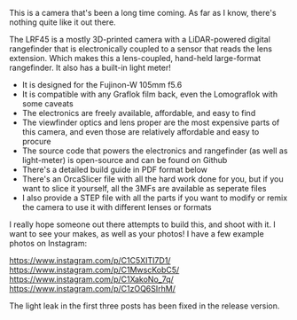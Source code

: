 This is a camera that's been a long time coming. As far as I know, there's nothing quite like it out there. 

The LRF45 is a mostly 3D-printed camera with a LiDAR-powered digital rangefinder that is electronically coupled to a sensor that reads the lens extension. Which makes this a lens-coupled, hand-held large-format rangefinder. It also has a built-in light meter!

- It is designed for the Fujinon-W 105mm f5.6
- It is compatible with any Graflok film back, even the Lomograflok with some caveats
- The electronics are freely available, affordable, and easy to find
- The viewfinder optics and lens proper are the most expensive parts of this camera, and even those are relatively affordable and easy to procure
- The source code that powers the electronics and rangefinder (as well as light-meter) is open-source and can be found on Github
- There's a detailed build guide in PDF format below
- There's an OrcaSlicer file with all the hard work done for you, but if you want to slice it yourself, all the 3MFs are available as seperate files
- I also provide a STEP file with all the parts if you want to modify or remix the camera to use it with different lenses or formats

I really hope someone out there attempts to build this, and shoot with it. I want to see your makes, as well as your photos!
I have a few example photos on Instagram:

https://www.instagram.com/p/C1C5XITI7D1/
https://www.instagram.com/p/C1MwscKobC5/
https://www.instagram.com/p/C1XakoNo_7q/
https://www.instagram.com/p/C1zOQ6SIrhM/

The light leak in the first three posts has been fixed in the release version.